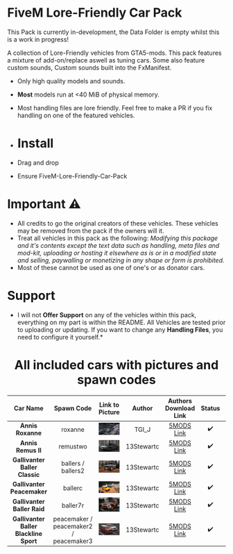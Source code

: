 # FiveM Lore-Friendly Car Pack
This Pack is currently in-development, the Data Folder is empty whilst this is a work in progress!

A collection of Lore-Friendly vehicles from GTA5-mods. This pack features a mixture of add-on/replace aswell as tuning cars. Some also feature custom sounds, Custom sounds built into the FxManifest.
* Only high quality models and sounds. 
* **Most** models run at <40 MiB of physical memory.
* Most handling files are lore friendly. Feel free to make a PR if you fix handling on one of the featured vehicles.

* # Install
* Drag and drop
* Ensure FiveM-Lore-Friendly-Car-Pack

# Important ⚠️
* All credits to go the original creators of these vehicles. These vehicles may be removed from the pack if the owners will it.
* Treat all vehicles in this pack as the following: *Modifying this package and it's contents except the text data such as handling, meta files and mod-kit, uploading or hosting it elsewhere as is or in a modified state and selling, paywalling or monetizing in any shape or form is prohibited.*
* Most of these cannot be used as one of one's or as donator cars.

# Support
* I will not **Offer Support** on any of the vehicles within this pack, everything on my part is within the README. All Vehicles are tested prior to uploading or updating. If you want to change any **Handling Files**, you need to configure it yourself.*

<center><h1>All included cars with pictures and spawn codes</h1></center>

| Car Name | Spawn Code  | Link to Picture | Author | Authors Download Link | Status | Extra Notes |
| :-: | :-: | :-: | :-: | :-: | :-: | :-: |
| **Annis Roxanne** | roxanne | ![Picture](./image/roxanne.webp) | TGI_J | [5MODS Link](https://www.gta5-mods.com/vehicles/annis-roxanne-add-on-tuning-sounds-liveries) | ✔️ |
| **Annis Remus II** | remustwo | ![Picture](./image/remustwo.webp) | 13Stewartc | [5MODS Link](https://www.gta5-mods.com/vehicles/annis-remus-ii-add-on-tuning-lod-s-sounds) | ✔️ |
| **Gallivanter Baller Classic** | ballers / ballers2 | ![Picture](./image/GallivanterBallerClassic.webp) | 13Stewartc | [5MODS Link](https://www.gta5-mods.com/vehicles/gallivanter-baller-classic-add-on) | ✔️ |
| **Gallivanter Peacemaker** | ballerc | ![Picture](./image/GallivanterPeacemaker.webp) | 13Stewartc | [5MODS Link](https://www.gta5-mods.com/vehicles/gallivanter-peacemaker-add-on-tuning) | ✔️ |
| **Gallivanter Baller Raid** | baller7r | ![Picture](./image/GallivanterBallerRaid.webp) | 13Stewartc | [5MODS Link](https://www.gta5-mods.com/vehicles/gallivanter-baller-raid-add-on-tuning-lods-liveries-shards) | ✔️ | Not Spawning
| **Gallivanter Baller Blackline Sport** | peacemaker / peacemaker2 / peacemaker3 | ![Picture](./image/GallivanterBallerBlacklineSport.webp) | 13Stewartc | [5MODS Link](https://www.gta5-mods.com/vehicles/gallivanter-baller-blackline-sport-add-on-lod-s-tuning) | ✔️ |